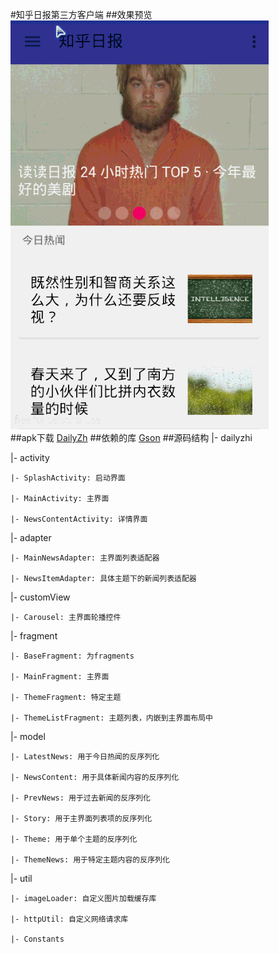 #知乎日报第三方客户端
##效果预览
![](https://github.com/absfree/DailyZh/blob/master/demo/demo.gif)  
##apk下载
[DailyZh](http://pan.baidu.com/s/1eS8YqaQ)
##依赖的库
[Gson](https://github.com/google/gson)
##源码结构
|- dailyzhi

  |- activity
  
    |- SplashActivity: 启动界面
    
    |- MainActivity: 主界面
    
    |- NewsContentActivity: 详情界面
    
  |- adapter
  
    |- MainNewsAdapter: 主界面列表适配器
    
    |- NewsItemAdapter: 具体主题下的新闻列表适配器
  
  |- customView
    
    |- Carousel: 主界面轮播控件
    
  |- fragment
  
    |- BaseFragment: 为fragments
    
    |- MainFragment: 主界面
    
    |- ThemeFragment: 特定主题
    
    |- ThemeListFragment: 主题列表，内嵌到主界面布局中
    
  |- model
  
    |- LatestNews: 用于今日热闻的反序列化
    
    |- NewsContent: 用于具体新闻内容的反序列化
    
    |- PrevNews: 用于过去新闻的反序列化
    
    |- Story: 用于主界面列表项的反序列化
    
    |- Theme: 用于单个主题的反序列化
    
    |- ThemeNews: 用于特定主题内容的反序列化
    
  |- util
  
    |- imageLoader: 自定义图片加载缓存库
    
    |- httpUtil: 自定义网络请求库
    
    |- Constants
    
